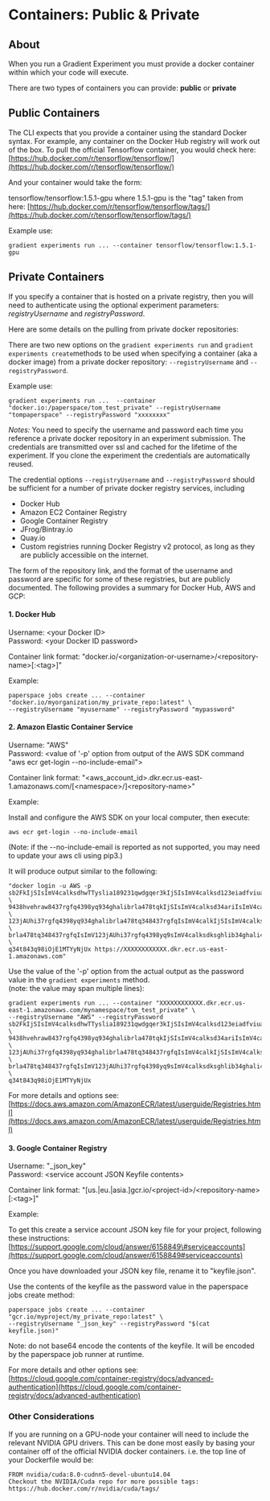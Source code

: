 # Containers: Public & Private

## About

When you run a Gradient Experiment you must provide a docker container within which your code will execute. 

There are two types of containers you can provide: **public** or **private**

## Public Containers

The CLI expects that you provide a container using the standard Docker syntax. For example, any container on the Docker Hub registry will work out of the box. To pull the official Tensorflow container, you would check here: [https://hub.docker.com/r/tensorflow/tensorflow/](https://hub.docker.com/r/tensorflow/tensorflow/)

And your container would take the form:

tensorflow/tensorflow:1.5.1-gpu where 1.5.1-gpu is the "tag" taken from here: [https://hub.docker.com/r/tensorflow/tensorflow/tags/](https://hub.docker.com/r/tensorflow/tensorflow/tags/)

Example use:

```text
gradient experiments run ... --container tensorflow/tensorflow:1.5.1-gpu
```

## Private Containers

If you specify a container that is hosted on a private registry, then you will need to authenticate using the optional experiment parameters: _registryUsername_ and _registryPassword_.

Here are some details on the pulling from private docker repositories:

There are two new options on the `gradient experiments run` and `gradient experiments create`methods to be used when specifying a container \(aka a docker image\) from a private docker repository: `--registryUsername` and `--registryPassword`.

Example use:

```text
gradient experiments run ...  --container "docker.io:/paperspace/tom_test_private" --registryUsername "tompaperspace" --registryPassword "xxxxxxxx"
```

_Notes:_ You need to specify the username and password each time you reference a private docker repository in an experiment submission. The credentials are transmitted over ssl and cached for the lifetime of the experiment. If you clone the experiment the credentials are automatically reused.

The credential options `--registryUsername` and `--registryPassword` should be sufficient for a number of private docker registry services, including

* Docker Hub
* Amazon EC2 Container Registry
* Google Container Registry
* JFrog/Bintray.io
* Quay.io
* Custom registries running Docker Registry v2 protocol, as long as they are publicly accessible on the internet.

The form of the repository link, and the format of the username and password are specific for some of these registries, but are publicly documented. The following provides a summary for Docker Hub, AWS and GCP:

#### 1. Docker Hub

Username: &lt;your Docker ID&gt;  
Password: &lt;your Docker ID password&gt;

Container link format: "docker.io/&lt;organization-or-username&gt;/&lt;repository-name&gt;\[:&lt;tag&gt;\]"

Example:

```text
paperspace jobs create ... --container "docker.io/myorganization/my_private_repo:latest" \
--registryUsername "myusername" --registryPassword "mypassword"
```

####  2. Amazon Elastic Container Service

Username: "AWS"  
Password: &lt;value of '-p' option from output of the AWS SDK command "aws ecr get-login --no-include-email"&gt;

Container link format: "&lt;aws\_account\_id&gt;.dkr.ecr.us-east-1.amazonaws.com/\[&lt;namespace&gt;/\]&lt;repository-name&gt;"  
  
Example:

Install and configure the AWS SDK on your local computer, then execute:

```text
aws ecr get-login --no-include-email
```

\(Note: if the --no-include-email is reported as not supported, you may need to update your aws cli using pip3.\)

It will produce output similar to the following:

```text
"docker login -u AWS -p sb2FkIjSIsImV4calksdhwTTyslia189231qwdgqer3kIjSIsImV4calksd123eiadfviuaigq2 \
9438hvehraw8437rgfq4398yq934ghalibrla478tqkIjSIsImV4calksd34ariIsImV4calksdhliarhg9q34yt9huargq934t \
123jAUhi37rgfq4398yq934ghalibrla478tq348437rgfqIsImV4calkIjSIsImV4calksdksdhlia4398yq934ghlibrla478 \
brla478tq348437rgfqIsImV123jAUhi37rgfq4398yq9sImV4calksdksghlib34ghali4calkIjSIrla478dhlia4398yq934 \
q34t843q98iOjE1MTYyNjUx https://XXXXXXXXXXXX.dkr.ecr.us-east-1.amazonaws.com"
```

Use the value of the '-p' option from the actual output as the password value in the `gradient experiments` method.  
\(note: the value may span multiple lines\):

```text
gradient experiments run ... --container "XXXXXXXXXXXX.dkr.ecr.us-east-1.amazonaws.com/mynamespace/tom_test_private" \
--registryUsername "AWS" --registryPassword sb2FkIjSIsImV4calksdhwTTyslia189231qwdgqer3kIjSIsImV4calksd123eiadfviuaigq2 \
9438hvehraw8437rgfq4398yq934ghalibrla478tqkIjSIsImV4calksd34ariIsImV4calksdhliarhg9q34yt9huargq934t \
123jAUhi37rgfq4398yq934ghalibrla478tq348437rgfqIsImV4calkIjSIsImV4calksdksdhlia4398yq934ghlibrla478 \
brla478tq348437rgfqIsImV123jAUhi37rgfq4398yq9sImV4calksdksghlib34ghali4calkIjSIrla478dhlia4398yq934 \
q34t843q98iOjE1MTYyNjUx
```

For more details and options see: [https://docs.aws.amazon.com/AmazonECR/latest/userguide/Registries.html](https://docs.aws.amazon.com/AmazonECR/latest/userguide/Registries.html)

####  3. Google Container Registry

Username: "\_json\_key"  
Password: &lt;service account JSON Keyfile contents&gt;

Container link format: "\[us.\|eu.\|asia.\]gcr.io/&lt;project-id&gt;/&lt;repository-name&gt;\[:&lt;tag&gt;\]"

Example:

To get this create a service account JSON key file for your project, following these instructions:  
[https://support.google.com/cloud/answer/6158849\#serviceaccounts](https://support.google.com/cloud/answer/6158849#serviceaccounts)  
  
Once you have downloaded your JSON key file, rename it to "keyfile.json".

Use the contents of the keyfile as the password value in the paperspace jobs create method:

```text
paperspace jobs create ... --container "gcr.io/myproject/my_private_repo:latest" \
--registryUsername "_json_key" --registryPassword "$(cat keyfile.json)"
```

Note: do not base64 encode the contents of the keyfile. It will be encoded by the paperspace job runner at runtime.

For more details and other options see: [https://cloud.google.com/container-registry/docs/advanced-authentication](https://cloud.google.com/container-registry/docs/advanced-authentication)

### Other Considerations

If you are running on a GPU-node your container will need to include the relevant NVIDIA GPU drivers. This can be done most easily by basing your container off of the official NVIDIA docker containers. i.e. the top line of your Dockerfile would be:

```text
FROM nvidia/cuda:8.0-cudnn5-devel-ubuntu14.04
Checkout the NVIDIA/Cuda repo for more possible tags: https://hub.docker.com/r/nvidia/cuda/tags/
```

